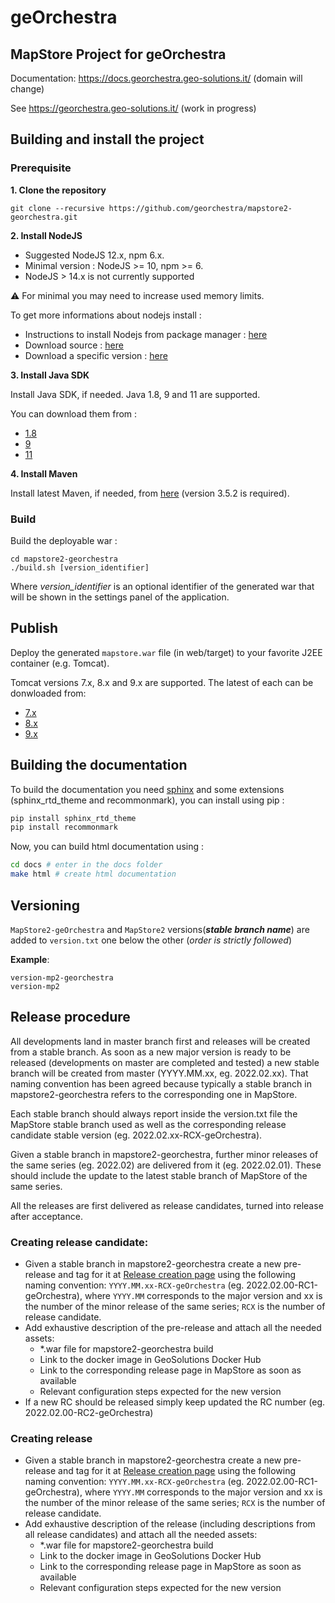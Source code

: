 # geOrchestra


## MapStore Project for geOrchestra

Documentation: https://docs.georchestra.geo-solutions.it/ (domain will change)

See https://georchestra.geo-solutions.it/ (work in progress)

## Building and install the project

### Prerequisite 

**1. Clone the repository**

`git clone --recursive https://github.com/georchestra/mapstore2-georchestra.git`

**2. Install NodeJS**

* Suggested NodeJS 12.x, npm 6.x.
* Minimal version : NodeJS >= 10, npm >= 6. 
* NodeJS > 14.x is not currently supported

:warning: For minimal you may need to increase used memory limits.

To get more informations about nodejs install :

* Instructions to install Nodejs from package manager : [here](https://nodejs.org/en/download/package-manager/)
* Download source : [here](https://nodejs.org/en/download/)
* Download a specific version : [here](https://nodejs.org/dist/)

**3. Install Java SDK**

Install Java SDK, if needed. Java 1.8, 9 and 11 are supported.

You can download them from :

* [1.8](https://www.oracle.com/technetwork/java/javase/downloads/jdk8-downloads-2133151.html)
* [9](https://www.oracle.com/technetwork/java/javase/downloads/java-archive-javase9-3934878.html)
* [11](https://www.oracle.com/technetwork/java/javase/downloads/java-archive-javase11-5116896.html)

**4. Install Maven**

Install latest Maven, if needed, from [here](https://maven.apache.org/download.cgi) (version 3.5.2 is required).

### Build 

Build the deployable war :

```
cd mapstore2-georchestra
./build.sh [version_identifier]
```

Where *version_identifier* is an optional identifier of the generated war that will be shown in the settings panel of the application.

## Publish

Deploy the generated `mapstore.war` file (in web/target) to your favorite J2EE container (e.g. Tomcat).

Tomcat versions 7.x, 8.x and 9.x are supported.
The latest of each can be donwloaded from:

* [7.x](https://tomcat.apache.org/download-70.cgi)
* [8.x](https://tomcat.apache.org/download-80.cgi)
* [9.x](https://tomcat.apache.org/download-90.cgi)

## Building the documentation

To build the documentation you need [sphinx](https://www.sphinx-doc.org/en/master/usage/installation.html) and some extensions (sphinx_rtd_theme and recommonmark), you can install using pip :

```sh
pip install sphinx_rtd_theme
pip install recommonmark
```

Now, you can build html documentation using :

```sh
cd docs # enter in the docs folder
make html # create html documentation
```
## Versioning
`MapStore2-geOrchestra` and `MapStore2` versions(**_stable branch name_**) are added to `version.txt` one below the other (_order is strictly followed_)

**Example**:
```
version-mp2-georchestra
version-mp2
```

## Release procedure

All developments land in master branch first and releases will be created from a stable branch.
As soon as a new major version is ready to be released (developments on master are completed and tested) a new stable branch will be created from master (YYYY.MM.xx, eg. 2022.02.xx).
That naming convention has been agreed because typically a stable branch in mapstore2-georchestra refers to the corresponding one in MapStore.

Each stable branch should always report inside the version.txt file the MapStore stable branch used as well as the corresponding release candidate stable version (eg. 2022.02.xx-RCX-geOrchestra).

Given a stable branch in mapstore2-georchestra, further minor releases of the same series (eg. 2022.02) are delivered from it (eg. 2022.02.01).
These should include the update to the latest stable branch of MapStore of the same series.

All the releases are first delivered as release candidates, turned into release after acceptance.


### Creating release candidate:
- Given a stable branch in mapstore2-georchestra create a new pre-release and tag for it at
[Release creation page](https://github.com/georchestra/mapstore2-georchestra/releases/new)
using the following naming convention: `YYYY.MM.xx-RCX-geOrchestra` (eg. 2022.02.00-RC1-geOrchestra), 
where `YYYY.MM` corresponds to the major version and xx is the number of the minor release of the same series; `RCX` is the number of release candidate.
- Add exhaustive description of the pre-release and attach all the needed assets: 
  - *.war file for mapstore2-georchestra build
  - Link to the docker image in GeoSolutions Docker Hub
  - Link to the corresponding release page in MapStore as soon as available
  - Relevant configuration steps expected for the new version
- If a new RC should be released simply keep updated the RC number (eg. 2022.02.00-RC2-geOrchestra)

### Creating release
- Given a stable branch in mapstore2-georchestra create a new pre-release and tag for it at
  [Release creation page](https://github.com/georchestra/mapstore2-georchestra/releases/new)
  using the following naming convention: `YYYY.MM.xx-RCX-geOrchestra` (eg. 2022.02.00-RC1-geOrchestra),
  where `YYYY.MM` corresponds to the major version and xx is the number of the minor release of the same series; `RCX` is the number of release candidate.
- Add exhaustive description of the release (including descriptions from all release candidates) and attach all the needed assets:
    - *.war file for mapstore2-georchestra build
    - Link to the docker image in GeoSolutions Docker Hub
    - Link to the corresponding release page in MapStore as soon as available
    - Relevant configuration steps expected for the new version
